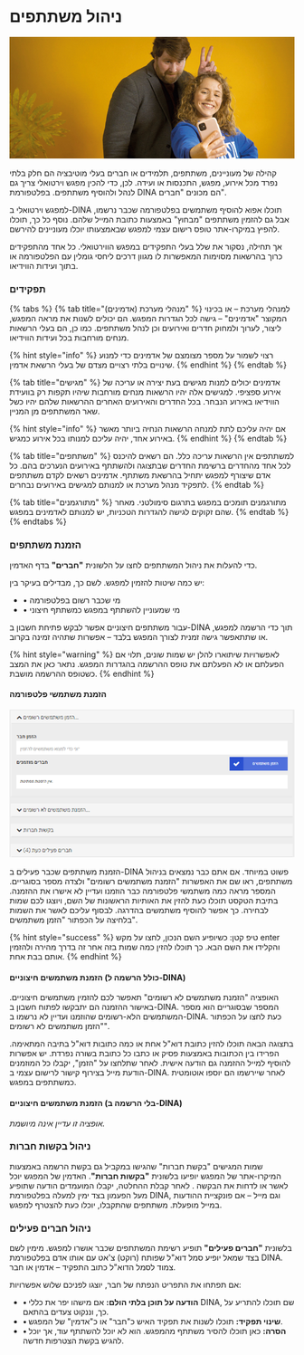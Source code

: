 # ניהול משתתפים

![](../../.gitbook/assets/gitbook_selfie_750x320.jpg)

קהילה של מעוניינים, משתתפים, תלמידים או חברים בעלי מוטיבציה הם חלק בלתי נפרד מכל אירוע, מפגש, התכנסות או ועידה. לכן, כדי להכין מפגש וירטואלי צריך גם לנהל ולהוסיף משתתפים. בפלטפורמת DINA הם מכונים "חברים".

למפגש וירטואלי ב-DINA תוכלו אפוא להוסיף משתמשים בפלטפורמה שכבר נרשמו, אבל גם להזמין משתתפים "מבחוץ" באמצעות כתובת המייל שלהם. נוסף כל כך, תוכלו להפיץ במיקרו-אתר טופס רישום עצמי למפגש שבאמצעותו יוכלו מעוניינים להירשם.

אך תחילה, נסקור את שלל בעלי התפקידים במפגש הווירטואלי. כל אחד מהתפקידים כרוך בהרשאות מסוימות המאפשרות לו מגוון דרכים ליחסי גומלין עם הפלטפורמה או בתוך ועידות הווידיאו.

### תפקידים

{% tabs %}
{% tab title="מנהלי מערכת \(אדמינים\)" %}
למנהלי מערכת – או בכינוי המקוצר "אדמינים" – גישה לכל הגדרות המפגש. הם יכולים לשנות את מראה המפגש, ליצור, לערוך ולמחוק חדרים ואירועים וכן לנהל משתתפים. כמו כן, הם בעלי הרשאות מנחים מורחבות בכל ועידות הווידיאו. 

{% hint style="info" %}
רצוי לשמור על מספר מצומצם של אדמינים כדי למנוע שינויים בלתי רצויים מצדם של בעלי הרשאת אדמין.
{% endhint %}
{% endtab %}

{% tab title="מגישים" %}
אדמינים יכולים למנות מגישים בעת יצירה או עריכה של אירוע ספציפי. למגישים אלה יהיו הרשאות מנחים מורחבות שיהיו תקפות רק בוועידת הווידיאו באירוע הנבחר. בכל החדרים והאירועים האחרים ההרשאות שלהם יהיו כשל שאר המשתתפים מן המניין.

{% hint style="info" %}
אם יהיה עליכם לתת למנחה הרשאות הנחיה ביותר מאשר באירוע אחד, יהיה עליכם למנותו בכל אירוע כמגיש.
{% endhint %}
{% endtab %}

{% tab title="משתתפים" %}
למשתתפים אין הרשאות עריכה כלל. הם רשאים להיכנס לכל אחד מהחדרים ברשימת החדרים שבתצוגה ולהשתתף באירועים הנערכים בהם. כל אדם שיצורף למפגש יתחיל בהרשאת משתתף. אדמינים רשאים לקדם משתתפים לתפקיד מנהל מערכת או למנותם למגישים באירועים נבחרים.
{% endtab %}

{% tab title="מתורגמנים" %}
מתורגמנים תומכים במפגש בתרגום סימולטני. מאחר שהם זקוקים לגישה להגדרות הטכניות, יש למנותם לאדמינים במפגש.
{% endtab %}
{% endtabs %}

### הזמנת משתתפים

כדי להעלות את ניהול המשתתפים לחצו על הלשונית **"חברים"** בדף האדמין.

יש כמה שיטות להזמין למפגש. לשם כך, מבדילים בעיקר בין:

* •	מי שכבר רשום בפלטפורמה
* •	מי שמעוניין להשתתף במפגש כמשתתף חיצוני

עבור משתתפים חיצוניים אפשר לבקש פתיחת חשבון ב-DINA תוך כדי הרשמה למפגש, או שתתאפשר גישה זמנית לצורך המפגש בלבד – אפשרות שתהיה זמינה בקרוב.

{% hint style="warning" %}
לאפשרויות שיתוארו להלן יש שמות שונים, תלוי אם הפעלתם או לא הפעלתם את טופס ההרשמה בהגדרות המפגש. נתאר כאן את המצב כשטופס ההרשמה מושבת.
{% endhint %}

#### הזמנת משתמשי פלטפורמה

![](../../.gitbook/assets/teilnehmendenmanagement-antrag-ausgeschaltet_heb.png)

הזמנת משתתפים שכבר פעילים ב-DINA פשוט במיוחד. אם אתם כבר נמצאים בניהול משתתפים, ראו שם את האפשרות "הזמנת משתמשים רשומים" ולצדה מספר בסוגריים. המספר מראה כמה משתמשי פלטפורמה כבר הוזמנו ועדיין לא אישרו את ההזמנה. בתיבת הטקסט תוכלו כעת להזין את האותיות הראשונות של השם, ויוצגו לכם שמות לבחירה. כך אפשר להוסיף משתמשים בהדרגה. לבסוף עליכם לאשר את השמות בלחיצה על הכפתור "הזמן משתמשים".

{% hint style="success" %}
טיפ קטן: כשיופיע השם הנכון, לחצו על מקש enter והקלידו את השם הבא. כך תוכלו להזין כמה שמות בזה אחר זה בדרך מהירה ולהזמין אותם בבת אחת.
{% endhint %}

#### הזמנת משתמשים חיצוניים \(כולל הרשמה ל-DINA\)

האופציה "הזמנת משתמשים לא רשומים" תאפשר לכם להזמין משתמשים חיצוניים. באישור ההזמנה הם יתבקשו לפתוח חשבון ב-DINA. המספר שבסוגריים הוא מספר המשתמשים הלא-רשומים שהוזמנו ועדיין לא נרשמו ב-DINA. כעת לחצו על הכפתור "הזמן משתמשים לא רשומים". 

בתצוגה הבאה תוכלו להזין כתובת דוא"ל אחת או כמה כתובות דוא"ל בתיבה המתאימה. הפרידו בין הכתובות באמצעות פסיק או כתבו כל כתובת בשורה נפרדת. יש אפשרות להוסיף למייל ההזמנה גם הודעה אישית. לאחר שתלחצו על "הזמן", יקבלו כל המוזמנים הודעת מייל בצירוף קישור לרישום עצמי ב-DINA. לאחר שיירשמו הם יוספו אוטומטית כמשתתפים במפגש.

#### הזמנת משתמשים חיצוניים \(בלי הרשמה ב-DINA\)

_אופציה זו עדיין אינה מיושמת._

### ניהול בקשות חברות

שמות המגישים "בקשת חברות" שהגישו במקביל גם בקשת הרשמה באמצעות המיקרו-אתר של המפגש יופיעו בלשונית **"בקשות חברות"**. האדמין של המפגש יוכל לאשר או לדחות את הבקשה . לאחר קבלת ההחלטה, יקבלו המועמדים הודעה שתופיע מעל הפעמון בצד ימין למעלה בפלטפורמת DINA, וגם מייל – אם פונקציית ההודעות במייל מופעלת. משתתפים שהתקבלו, יוכלו כעת להצטרף למפגש.

### ניהול חברים פעילים

בלשונית **"חברים פעילים"** תופיע רשימת המשתתפים שכבר אושרו למפגש. מימין לשם בצד שמאל יופיע סמל דוא"ל שפותח \(רוקט\) צ'אט עם אותו אדם בפלטפורמת DINA. צמוד לסמל הדוא"ל כתוב התפקיד – אדמין או חבר.

אם תפתחו את התפריט הנפתח של חבר, יוצגו לפניכם שלוש אפשרויות:

* **•	הודעה על תוכן בלתי הולם:** אם מישהו יפר את כללי DINA, שם תוכלו להתריע על כך, וננקוט צעדים בהתאם.
* **•	שינוי תפקיד:** תוכלו לשנות את תפקיד האיש כ"חבר" או כ"אדמין" של המפגש.
* **•	הסרה:** כאן תוכלו להסיר משתתף מהמפגש. הוא לא יוכל להשתתף עוד, אך יוכל להגיש בקשת הצטרפות חדשה.

